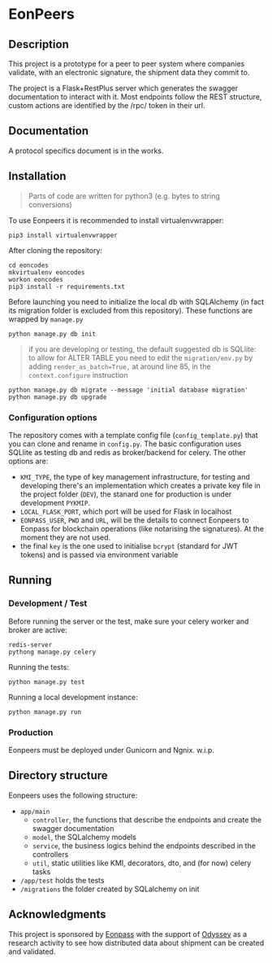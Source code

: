 # EonPeers

## Description

This project is a prototype for a peer to peer system where companies validate, with an electronic signature, the shipment data they commit to.

The project is a Flask+RestPlus server which generates the swagger documentation to interact with it. Most endpoints follow the REST structure, custom actions are identified by the /rpc/ token in their url.


## Documentation

A protocol specifics document is in the works.

## Installation

> Parts of code are written for python3 (e.g. bytes to string conversions)

To use Eonpeers it is recommended to install virtualenvwrapper:

    pip3 install virtualenvwrapper

After cloning the repository:

    cd eoncodes
    mkvirtualenv eoncodes
    workon eoncodes
    pip3 install -r requirements.txt

Before launching you need to initialize the local db with SQLAlchemy (in fact its migration folder is excluded from this repository). These functions are wrapped by `manage.py`

    python manage.py db init

> if you are developing or testing, the default suggested db is SQLlite: to allow for ALTER TABLE you need to edit the `migration/env.py` by adding `render_as_batch=True,` at around line 85, in the `context.configure` instruction

    python manage.py db migrate --message 'initial database migration'
    python manage.py db upgrade

### Configuration options

The repository comes with a template config file (`config_template.py`) that you can clone and rename in `config.py`.
The basic configuration uses SQLlite as testing db and redis as broker/backend for celery. The other options are:

+ `KMI_TYPE`, the type of key management infrastructure, for testing and developing there's an implementation which creates a private key file in the project folder (`DEV`), the stanard one for production is under development `PYKMIP`.
+ `LOCAL_FLASK_PORT`, which port will be used for Flask in localhost
+ `EONPASS_USER`, `PWD` and `URL`, will be the details to connect Eonpeers to Eonpass for blockchain operations (like notarising the signatures). At the moment they are not used.
+ the final `key` is the one used to initialise `bcrypt` (standard for JWT tokens) and is passed via environment variable 


## Running

### Development / Test

Before running the server or the test, make sure your celery worker and broker are active:

    redis-server
    pythong manage.py celery

Running the tests:

    python manage.py test

Running a local development instance:

    python manage.py run



### Production

Eonpeers must be deployed under Gunicorn and Ngnix.
w.i.p.


## Directory structure

Eonpeers uses the following structure:

- `app/main` 
  - `controller`, the functions that describe the endpoints and create the swagger documentation
  - `model`, the SQLalchemy models
  - `service`, the business logics behind the endpoints described in the controllers
  - `util`, static utilities like KMI, decorators, dto, and (for now) celery tasks
- `/app/test` holds the tests
- `/migrations` the folder created by SQLalchemy on init


## Acknowledgments

This project is sponsored by [Eonpass][Eonpass] with the support of [Odyssey][Odyssey] as a research activity to see how distributed data about shipment can be created and validated.

[Eonpass]: https://eonpass.com
[Odyssey]: https://odyssey.org
